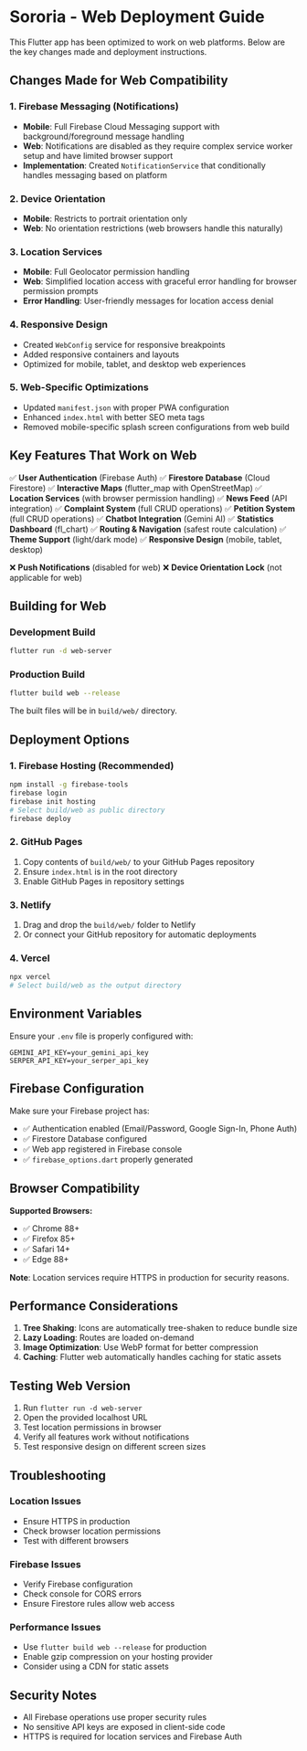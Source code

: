 # Sororia - Web Deployment Guide

This Flutter app has been optimized to work on web platforms. Below are the key changes made and deployment instructions.

## Changes Made for Web Compatibility

### 1. Firebase Messaging (Notifications)
- **Mobile**: Full Firebase Cloud Messaging support with background/foreground message handling
- **Web**: Notifications are disabled as they require complex service worker setup and have limited browser support
- **Implementation**: Created `NotificationService` that conditionally handles messaging based on platform

### 2. Device Orientation
- **Mobile**: Restricts to portrait orientation only
- **Web**: No orientation restrictions (web browsers handle this naturally)

### 3. Location Services
- **Mobile**: Full Geolocator permission handling
- **Web**: Simplified location access with graceful error handling for browser permission prompts
- **Error Handling**: User-friendly messages for location access denial

### 4. Responsive Design
- Created `WebConfig` service for responsive breakpoints
- Added responsive containers and layouts
- Optimized for mobile, tablet, and desktop web experiences

### 5. Web-Specific Optimizations
- Updated `manifest.json` with proper PWA configuration
- Enhanced `index.html` with better SEO meta tags
- Removed mobile-specific splash screen configurations from web build

## Key Features That Work on Web

✅ **User Authentication** (Firebase Auth)
✅ **Firestore Database** (Cloud Firestore) 
✅ **Interactive Maps** (flutter_map with OpenStreetMap)
✅ **Location Services** (with browser permission handling)
✅ **News Feed** (API integration)
✅ **Complaint System** (full CRUD operations)
✅ **Petition System** (full CRUD operations)
✅ **Chatbot Integration** (Gemini AI)
✅ **Statistics Dashboard** (fl_chart)
✅ **Routing & Navigation** (safest route calculation)
✅ **Theme Support** (light/dark mode)
✅ **Responsive Design** (mobile, tablet, desktop)

❌ **Push Notifications** (disabled for web)
❌ **Device Orientation Lock** (not applicable for web)

## Building for Web

### Development Build
```bash
flutter run -d web-server
```

### Production Build
```bash
flutter build web --release
```

The built files will be in `build/web/` directory.

## Deployment Options

### 1. Firebase Hosting (Recommended)
```bash
npm install -g firebase-tools
firebase login
firebase init hosting
# Select build/web as public directory
firebase deploy
```

### 2. GitHub Pages
1. Copy contents of `build/web/` to your GitHub Pages repository
2. Ensure `index.html` is in the root directory
3. Enable GitHub Pages in repository settings

### 3. Netlify
1. Drag and drop the `build/web/` folder to Netlify
2. Or connect your GitHub repository for automatic deployments

### 4. Vercel
```bash
npx vercel
# Select build/web as the output directory
```

## Environment Variables

Ensure your `.env` file is properly configured with:
```env
GEMINI_API_KEY=your_gemini_api_key
SERPER_API_KEY=your_serper_api_key
```

## Firebase Configuration

Make sure your Firebase project has:
- ✅ Authentication enabled (Email/Password, Google Sign-In, Phone Auth)
- ✅ Firestore Database configured
- ✅ Web app registered in Firebase console
- ✅ `firebase_options.dart` properly generated

## Browser Compatibility

**Supported Browsers:**
- ✅ Chrome 88+
- ✅ Firefox 85+
- ✅ Safari 14+
- ✅ Edge 88+

**Note**: Location services require HTTPS in production for security reasons.

## Performance Considerations

1. **Tree Shaking**: Icons are automatically tree-shaken to reduce bundle size
2. **Lazy Loading**: Routes are loaded on-demand
3. **Image Optimization**: Use WebP format for better compression
4. **Caching**: Flutter web automatically handles caching for static assets

## Testing Web Version

1. Run `flutter run -d web-server`
2. Open the provided localhost URL
3. Test location permissions in browser
4. Verify all features work without notifications
5. Test responsive design on different screen sizes

## Troubleshooting

### Location Issues
- Ensure HTTPS in production
- Check browser location permissions
- Test with different browsers

### Firebase Issues
- Verify Firebase configuration
- Check console for CORS errors
- Ensure Firestore rules allow web access

### Performance Issues
- Use `flutter build web --release` for production
- Enable gzip compression on your hosting provider
- Consider using a CDN for static assets

## Security Notes

- All Firebase operations use proper security rules
- No sensitive API keys are exposed in client-side code
- HTTPS is required for location services and Firebase Auth
